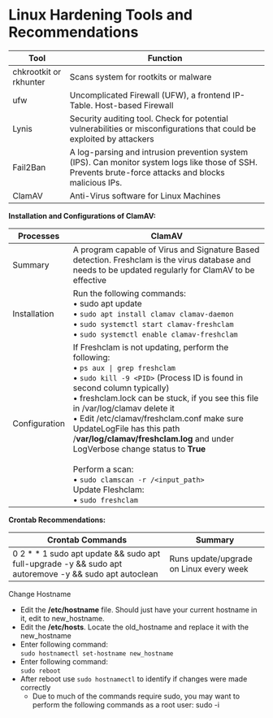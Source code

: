 # Linux Hardening Tools and Recommendations

| Tool | Function |
| --- | --- |
| chkrootkit or rkhunter | Scans system for rootkits or malware |
| ufw | Uncomplicated Firewall (UFW), a frontend IP-Table. Host-based Firewall |
| Lynis | Security auditing tool. Check for potential vulnerabilities or misconfigurations that could be exploited by attackers |
| Fail2Ban | A log-parsing and intrusion prevention system (IPS). Can monitor system logs like those of SSH. Prevents brute-force attacks and blocks malicious IPs. |
| ClamAV | Anti-Virus software for Linux Machines |

**Installation and Configurations of ClamAV:** 

| Processes | ClamAV |
| --- | --- |
| Summary | A program capable of Virus and Signature Based detection. Freshclam is the virus database and needs to be updated regularly for ClamAV to be effective |
| Installation | Run the following commands: <br> • sudo apt update <br> • `sudo apt install clamav clamav-daemon` <br> • `sudo systemctl start clamav-freshclam` <br> • `sudo systemctl enable clamav-freshclam` |
| Configuration | If Freshclam is not updating, perform the following: <br> • `ps aux \| grep freshclam` <br> • `sudo kill -9 <PID>` (Process ID is found in second column typically) <br> • freshclam.lock can be stuck, if you see this file in /var/log/clamav delete it <br> • Edit /etc/clamav/freshclam.conf make sure UpdateLogFile has this path /**var/log/clamav/freshclam.log** and under LogVerbose change status to **True** <br><br> Perform a scan: <br> • `sudo clamscan -r /<input_path>` <br> Update Fleshclam: <br> • `sudo freshclam` ||

**Crontab Recommendations:** 

| Crontab Commands | Summary |
| --- | --- |
| 0 2 * * 1 sudo apt update && sudo apt full-upgrade -y && sudo apt autoremove -y && sudo apt autoclean | Runs update/upgrade on Linux every week |

Change Hostname

* Edit the **/etc/hostname** file. Should just have your current hostname in it, edit to new_hostname.
* Edit the **/etc/hosts**. Locate the old_hostname and replace it with the new_hostname
* Enter following command: <br> `sudo hostnamectl set-hostname new_hostname`
* Enter following command: <br> `sudo reboot`
* After reboot use `sudo hostnamectl` to identify if changes were made correctly
  * Due to much of the commands require sudo, you may want to perform the following commands as a root user: sudo -i
